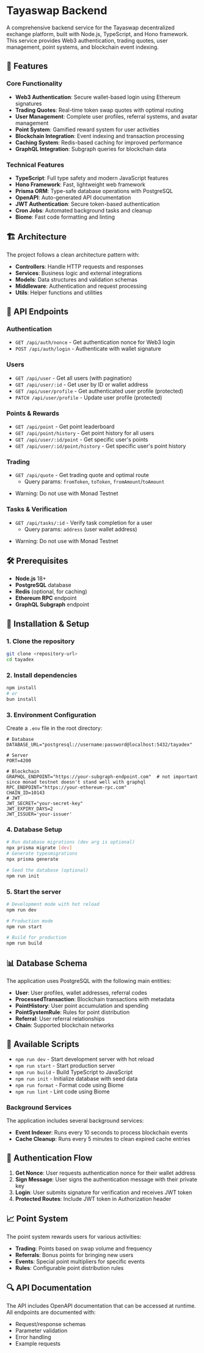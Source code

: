 # Tayaswap Backend

A comprehensive backend service for the Tayaswap decentralized exchange platform, built with Node.js, TypeScript, and Hono framework. This service provides Web3 authentication, trading quotes, user management, point systems, and blockchain event indexing.

## 🚀 Features

### Core Functionality
- **Web3 Authentication**: Secure wallet-based login using Ethereum signatures
- **Trading Quotes**: Real-time token swap quotes with optimal routing
- **User Management**: Complete user profiles, referral systems, and avatar management
- **Point System**: Gamified reward system for user activities
- **Blockchain Integration**: Event indexing and transaction processing
- **Caching System**: Redis-based caching for improved performance
- **GraphQL Integration**: Subgraph queries for blockchain data

### Technical Features
- **TypeScript**: Full type safety and modern JavaScript features
- **Hono Framework**: Fast, lightweight web framework
- **Prisma ORM**: Type-safe database operations with PostgreSQL
- **OpenAPI**: Auto-generated API documentation
- **JWT Authentication**: Secure token-based authentication
- **Cron Jobs**: Automated background tasks and cleanup
- **Biome**: Fast code formatting and linting

## 🏗️ Architecture

The project follows a clean architecture pattern with:
- **Controllers**: Handle HTTP requests and responses
- **Services**: Business logic and external integrations
- **Models**: Data structures and validation schemas
- **Middleware**: Authentication and request processing
- **Utils**: Helper functions and utilities

## 📡 API Endpoints

### Authentication
- `GET /api/auth/nonce` - Get authentication nonce for Web3 login
- `POST /api/auth/login` - Authenticate with wallet signature

### Users
- `GET /api/user` - Get all users (with pagination)
- `GET /api/user/:id` - Get user by ID or wallet address
- `GET /api/user/profile` - Get authenticated user profile (protected)
- `PATCH /api/user/profile` - Update user profile (protected)

### Points & Rewards
- `GET /api/point` - Get point leaderboard
- `GET /api/point/history` - Get point history for all users
- `GET /api/user/:id/point` - Get specific user's points
- `GET /api/user/:id/point/history` - Get specific user's point history

### Trading
- `GET /api/quote` - Get trading quote and optimal route
  - Query params: `fromToken`, `toToken`, `fromAmount`/`toAmount`

* Warning: Do not use with Monad Testnet

### Tasks & Verification
- `GET /api/tasks/:id` - Verify task completion for a user
  - Query params: `address` (user wallet address)

* Warning: Do not use with Monad Testnet

## 🛠️ Prerequisites

- **Node.js** 18+ 
- **PostgreSQL** database
- **Redis** (optional, for caching)
- **Ethereum RPC** endpoint
- **GraphQL Subgraph** endpoint

## 🚀 Installation & Setup

### 1. Clone the repository
```bash
git clone <repository-url>
cd tayadex
```

### 2. Install dependencies
```bash
npm install
# or
bun install
```

### 3. Environment Configuration
Create a `.env` file in the root directory:

```env
# Database
DATABASE_URL="postgresql://username:password@localhost:5432/tayadex"

# Server
PORT=4200

# Blockchain
GRAPHQL_ENDPOINT="https://your-subgraph-endpoint.com"  # not important since monad testnet doesn't stand well with graphql
RPC_ENDPOINT="https://your-ethereum-rpc.com"
CHAIN_ID=10143
# JWT
JWT_SECRET="your-secret-key"
JWT_EXPIRY_DAYS=2
JWT_ISSUER='your-issuer'
```

### 4. Database Setup
```bash
# Run database migrations (dev arg is optional)
npx prisma migrate [dev]
# Generate typesmigrations
npx prisma generate

# Seed the database (optional)
npm run init
```

### 5. Start the server
```bash
# Development mode with hot reload
npm run dev

# Production mode
npm run start

# Build for production
npm run build
```

## 📊 Database Schema

The application uses PostgreSQL with the following main entities:

- **User**: User profiles, wallet addresses, referral codes
- **ProcessedTransaction**: Blockchain transactions with metadata
- **PointHistory**: User point accumulation and spending
- **PointSystemRule**: Rules for point distribution
- **Referral**: User referral relationships
- **Chain**: Supported blockchain networks

## 🔧 Available Scripts

- `npm run dev` - Start development server with hot reload
- `npm run start` - Start production server
- `npm run build` - Build TypeScript to JavaScript
- `npm run init` - Initialize database with seed data
- `npm run format` - Format code using Biome
- `npm run lint` - Lint code using Biome

### Background Services
The application includes several background services:
- **Event Indexer**: Runs every 10 seconds to process blockchain events
- **Cache Cleanup**: Runs every 5 minutes to clean expired cache entries

## 🔐 Authentication Flow

1. **Get Nonce**: User requests authentication nonce for their wallet address
2. **Sign Message**: User signs the authentication message with their private key
3. **Login**: User submits signature for verification and receives JWT token
4. **Protected Routes**: Include JWT token in Authorization header

## 📈 Point System

The point system rewards users for various activities:
- **Trading**: Points based on swap volume and frequency
- **Referrals**: Bonus points for bringing new users
- **Events**: Special point multipliers for specific events
- **Rules**: Configurable point distribution rules

## 🔍 API Documentation

The API includes OpenAPI documentation that can be accessed at runtime. All endpoints are documented with:
- Request/response schemas
- Parameter validation
- Error handling
- Example requests
